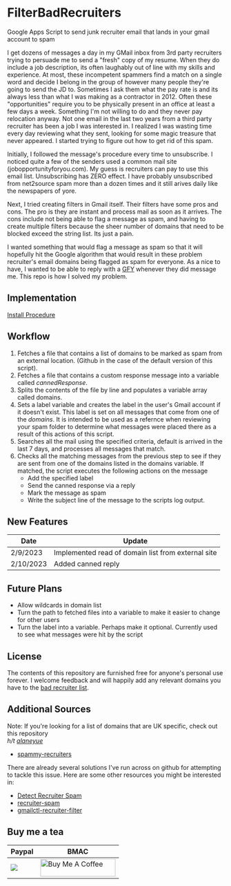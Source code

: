 # FilterBadRecruiters
Google Apps Script to send junk recruiter email that lands in your gmail account to spam 

I get dozens of messages a day in my GMail inbox from 3rd party recruiters trying to persuade me to send a "fresh" copy of my resume.  When they do include a job description, its often laughably out of line with my skills and experience.  At most, these incompetent spammers find a match on a single word and decide I belong in the group of however many people they're going to send the JD to.  Sometimes I ask them what the pay rate is and its always less than what I was making as a contractor in 2012.  Often these "opportunities" require you to be physically present in an office at least a few days a week. Something I'm not willing to do and they never pay relocation anyway. Not one email in the last two years from a third party recruiter has been a job I was interested in.  I realized I was wasting time every day reviewing what they sent, looking for some magic treasure that never appeared.  I started trying to figure out how to get rid of this spam.  

Initially, I followed the message's procedure every time to unsubscribe.  I noticed quite a few of the senders used a common mail site (jobopportunityforyou.com).  My guess is recruiters can pay to use this email list.  Unsubscribing has ZERO effect.  I have probably unsubscribed from net2source spam more than a dozen times and it still arives daily like the newspapers of yore. 

Next, I tried creating filters in Gmail itself.  Their filters have some pros and cons.  The pro is they are instant and process mail as soon as it arrives.  The cons include not being able to flag a message as spam, and having to create multiple filters because the sheer number of domains that need to be blocked exceed the string list.  Its just a pain.  

I wanted something that would flag a message as spam so that it will hopefully hit the Google algorithm that would result in these problem recruiter's email domains being flagged as spam for everyone.  As a nice to have, I wanted to be able to reply with a [GFY](https://letmegooglethat.com/?q=gfy+acronym) whenever they did message me.  This repo is how I solved my problem.  

## Implementation
[Install Procedure](./Install.md)

## Workflow

1. Fetches a file that contains a list of domains to be marked as spam from an external location.  (Github in the case of the default version of this script).
2. Fetches a file that contains a custom response message into a variable called *cannedResponse*. 
3. Splits the contents of the file by line and populates a variable array called domains.
4. Sets a label variable and creates the label in the user's Gmail account if it doesn't exist.  This label is set on all messages that come from one of the *domains*.  It is intended to be used as a refernce when reviewing your spam folder to determine what messages were placed there as a result of this actions of this script.
5.  Searches all the mail using the specified criteria, default is arrived in the last 7 days, and processes all messages that match.  
6. Checks all the matching messages from the previous step to see if they are sent from one of the domains listed in the domains variable.  If matched, the script executes the following actions on the message
    * Add the specified label
    * Send the canned response via a reply
    * Mark the message as spam
    * Write the subject line of the message to the scripts log output.

## New Features


| Date |Update  |
| ------ | ------ |
| 2/9/2023 |Implemented read of domain list from external site  |
| 2/10/2023 | Added canned reply |


## Future Plans

* Allow wildcards in domain list
* Turn the path to fetched files into a variable to make it easier to change for other users
* Turn the label into a variable.  Perhaps make it optional.  Currently used to see what messages were hit by the script


## License
The contents of this repository are furnished free for anyone's personal use forever.  I welcome feedback and will happily add any relevant domains you have to the [bad recruiter list](./BadRecruiters.txt).  

## Additional Sources
Note: If you're looking for a list of domains that are UK specific, check out this repository  
*h/t [alaneyue](https://infosec.exchange/@alaneyue)*  


* [spammy-recruiters](https://github.com/drcongo/spammy-recruiter)

There are already several solutions I've run across on github for attempting to tackle this issue.  Here are some other resources you might be interested in:  

* [Detect Recruiter Spam](https://blog.waleedkhan.name/detect-recruiter-spam/)
* [recruiter-spam](https://github.com/jceloria/recruiter-spam)
* [gmailctl-recruiter-filter](https://github.com/skyzyx/gmailctl-recruiter-filter)



## Buy me a tea

| Paypal |BMAC  |
| ------ | ------ |
| [![](https://www.paypalobjects.com/en_US/i/btn/btn_donateCC_LG.gif)](https://www.paypal.com/cgi-bin/webscr?cmd=_s-xclick&hosted_button_id=N3F3NR73HUAQJ) | <a href="https://www.buymeacoffee.com/DigitalLaura" target="_blank"><img src="https://cdn.buymeacoffee.com/buttons/default-orange.png" alt="Buy Me A Coffee" height="41" width="174"></a>